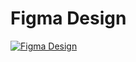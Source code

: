 # Figma Design

 [![Figma Design](/public/thumnail.svg)](https://www.figma.com/file/uhOTmSa7djmuoCcM74FbhD/Agriculture-Webflow-Website-Template-(Community)?type=design&node-id=1-426&mode=design&t=u82NyZHTNXUgxcSK-0)